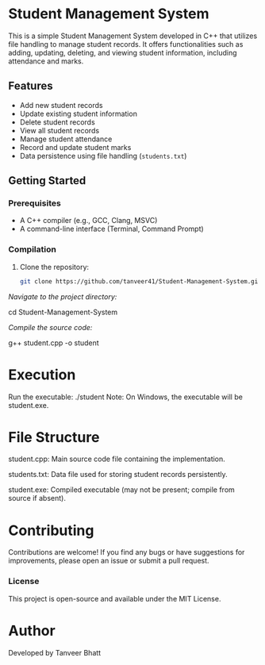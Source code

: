 # Student Management System

This is a simple Student Management System developed in C++ that utilizes file handling to manage student records. It offers functionalities such as adding, updating, deleting, and viewing student information, including attendance and marks.

## Features

- Add new student records
- Update existing student information
- Delete student records
- View all student records
- Manage student attendance
- Record and update student marks
- Data persistence using file handling (`students.txt`)

## Getting Started

### Prerequisites

- A C++ compiler (e.g., GCC, Clang, MSVC)
- A command-line interface (Terminal, Command Prompt)

### Compilation

1. Clone the repository:
   ```bash
   git clone https://github.com/tanveer41/Student-Management-System.git
*Navigate to the project directory:*

cd Student-Management-System


*Compile the source code:*

g++ student.cpp -o student
# Execution
Run the executable:
./student
Note: On Windows, the executable will be student.exe.

# File Structure
student.cpp: Main source code file containing the implementation.

students.txt: Data file used for storing student records persistently.

student.exe: Compiled executable (may not be present; compile from source if absent).

# Contributing
Contributions are welcome! If you find any bugs or have suggestions for improvements, please open an issue or submit a pull request.

### License
This project is open-source and available under the MIT License.

# Author
Developed by Tanveer Bhatt
